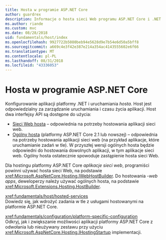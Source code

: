 ```yaml
---
title: Hosta w programie ASP.NET Core
author: guardrex
description: Informacje o hosta sieci Web programu ASP.NET Core i .NET ogólnego hosta, które są odpowiedzialni za zarządzanie uruchamiania i czasu życia aplikacji.
ms.author: riande
ms.custom: mvc
ms.date: 08/28/2018
uid: fundamentals/host/index
ms.openlocfilehash: 9927722b5080beb94e5628d9e7b54e6d50a5bff8
ms.sourcegitcommit: a669c4e3f42e387e214a354ac4143555602e6f66
ms.translationtype: MT
ms.contentlocale: pl-PL
ms.lasthandoff: 08/31/2018
ms.locfileid: "43336053"
---
```

# <a name="host-in-aspnet-core"></a>Hosta w programie ASP.NET Core

Konfigurowanie aplikacji platformy .NET i uruchamiania *hosta*. Host jest odpowiedzialny za zarządzanie uruchamiania i czasu życia aplikacji. Host dwa interfejsy API są dostępne do użycia:

* [Sieci Web hosta](xref:fundamentals/host/web-host) &ndash; odpowiednia na potrzeby hostowania aplikacji sieci web.
* [Ogólny hosta](xref:fundamentals/host/generic-host) (platformy ASP.NET Core 2.1 lub nowszej) &ndash; odpowiednia na potrzeby hostowania aplikacji sieci web (na przykład aplikacje, które uruchamianie zadań w tle). W przyszłej wersji ogólnych hosta będzie odpowiedni do hostowania dowolnych aplikacji, w tym aplikacje sieci web. Ogólny hosta ostatecznie spowoduje zastąpienie hosta sieci Web.

Dla hostingu platformy ASP.NET Core *aplikacje sieci web*, programiści powinni używać hosta sieci Web, na podstawie <xref:Microsoft.AspNetCore.Hosting.IWebHostBuilder>. Do hostowania *-web apps*, deweloperzy należy używać ogólnych hosta, na podstawie <xref:Microsoft.Extensions.Hosting.HostBuilder>.

<xref:fundamentals/host/hosted-services>  
Dowiedz się, jak wdrożyć zadania w tle z usługami hostowanymi na platformie ASP.NET Core.

<xref:fundamentals/configuration/platform-specific-configuration>  
Odkryj, jak i zwiększanie możliwości aplikacji platformy ASP.NET Core z odwołania lub nieużywany zestawu przy użyciu <xref:Microsoft.AspNetCore.Hosting.IHostingStartup> implementacji.
